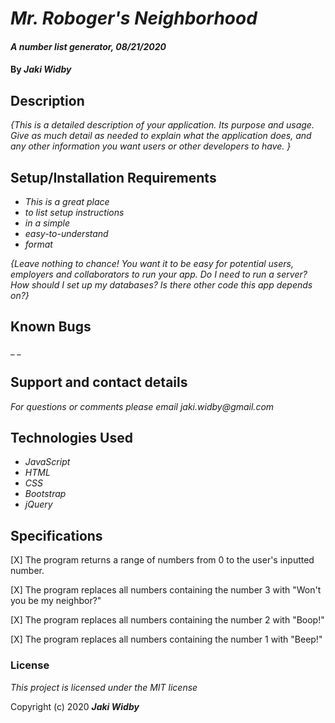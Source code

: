# _Mr. Roboger's Neighborhood_

#### _A number list generator, 08/21/2020_

#### By _**Jaki Widby**_

## Description

_{This is a detailed description of your application. Its purpose and usage.  Give as much detail as needed to explain what the application does, and any other information you want users or other developers to have. }_

## Setup/Installation Requirements

* _This is a great place_
* _to list setup instructions_
* _in a simple_
* _easy-to-understand_
* _format_

_{Leave nothing to chance! You want it to be easy for potential users, employers and collaborators to run your app. Do I need to run a server? How should I set up my databases? Is there other code this app depends on?}_

## Known Bugs

_ _

## Support and contact details

_For questions or comments please email jaki.widby@gmail.com_

## Technologies Used

* _JavaScript_
* _HTML_
* _CSS_
* _Bootstrap_
* _jQuery_

## Specifications

[X] The program returns a range of numbers   from 0 to the user's inputted number.

[X] The program replaces all numbers containing the number 3 with "Won't you be my neighbor?"

[X] The program replaces all numbers containing the number 2 with "Boop!"

[X] The program replaces all numbers containing the number 1 with "Beep!"

### License

*This project is licensed under the MIT license*

Copyright (c) 2020 **_Jaki Widby_**